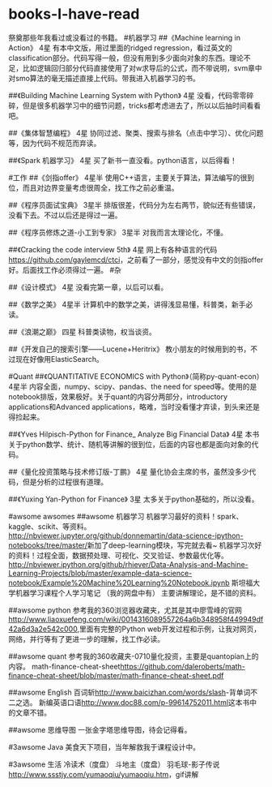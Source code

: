 # books-I-have-read
祭奠那些年我看过或没看过的书籍。
#机器学习
##《Machine learning in Action》
4星
有本中文版，用过里面的ridged regression，看过英文的classification部分。代码写得一般，但没有用到多少面向对象的东西。理论不足，比如逻辑回归部分代码直接使用了对w求导后的公式，而不带说明，svm章中对smo算法的毫无描述直接上代码。带我进入机器学习的书。

##《Building Machine Learning System with Python》
4星
没看，代码零零碎碎，但是很多机器学习中的细节问题，tricks都考虑进去了，所以以后抽时间看看吧。

##《集体智慧编程》
4星
协同过滤、聚类、搜索与排名（点击中学习）、优化问题等，因为代码不规范而弃读。

##《Spark 机器学习》
4星
买了新书一直没看。python语言，以后得看！

#工作
##《剑指offer》
4星半
使用C++语言，主要关于算法，算法编写的很到位，而且对边界变量考虑很周全，找工作之前必重温。

##《程序员面试宝典》
3星半
排版很差，代码分为左右两节，貌似还有些错误，没看下去。不过以后还是得过一遍。

##《程序员修炼之道-小工到专家》
3星半
对我而言太理论化，不懂。

##《Cracking the code interview 5th》
4星
网上有各种语言的代码<https://github.com/gaylemcd/ctci>，之前看了一部分，感觉没有中文的剑指offer好。后面找工作必须得过一遍。
#杂

##《设计模式》
4星
没看完第一章，以后可以看。

##《数学之美》
4星半
计算机中的数学之美，讲得浅显易懂，科普类，新手必读。

##《浪潮之巅》
四星
科普类读物，权当谈资。

##《开发自己的搜索引擎——Lucene+Heritrix》
教小朋友的时候用到的书，不过现在好像用ElasticSearch。

#Quant
##《QUANTITATIVE ECONOMICS with Python》（简称py-quant-econ）
4星半
内容全面，numpy、scipy、pandas、the need for speed等。使用的是notebook排版，效果极好。关于quant的内容分两部分，introductory applications和Advanced applications，略难，当时没看懂才弃读，到头来还是得捡起来。

##《Yves Hilpisch-Python for Finance_ Analyze Big Financial Data》
4星
本书关于python数学、统计、随机等讲解的很到位，后面的内容也都是面向对象的代码。

##《量化投资策略与技术修订版-丁鹏》
4星
量化协会主席的书，虽然没多少代码，但是分析的过程很有道理。

##《Yuxing Yan-Python for Finance》
3星
太多关于python基础的，所以没看。

#awsome awsomes
##awsome 机器学习
机器学习最好的资料！spark、kaggle、scikit、等资料。<http://nbviewer.jupyter.org/github/donnemartin/data-science-ipython-notebooks/tree/master/>新加了deep-learning模块，写完就去看~
机器学习次好的资料！过程全面，数据预处理、可视化、交叉验证、参数最优化等。<http://nbviewer.ipython.org/github/rhiever/Data-Analysis-and-Machine-Learning-Projects/blob/master/example-data-science-notebook/Example%20Machine%20Learning%20Notebook.ipynb>
斯坦福大学机器学习课程个人学习笔记 （我的网盘中有） 主要讲解理论，是不错的资料。

##awsome python
参考我的360浏览器收藏夹，尤其是其中廖雪峰的官网<http://www.liaoxuefeng.com/wiki/0014316089557264a6b348958f449949df42a6d3a2e542c000>,里面有完整的Python web开发过程和示例，让我对网页，网络，并行等有了更进一步的理解，找工作必读。

##awsome quant
参考我的360收藏夹-0710量化投资，主要是quantopian上的内容。
math-finance-cheat-sheet<https://github.com/daleroberts/math-finance-cheat-sheet/blob/master/math-finance-cheat-sheet.pdf>

##awsome English
百词斩<http://www.baicizhan.com/words/slash>-背单词不二之选。
新编英语口语<http://www.doc88.com/p-99614752011.html>这本书中的文章不错。

##awsome 思维导图
一张金字塔思维导图，待会记得看。

#3awsome Java
美食天下项目，当年解救我于课程设计中。

#3awsome 生活
冷读术（度盘）
斗地主（度盘）
羽毛球-影子传说<http://www.ssstjy.com/yumaoqiu/yumaoqiu.htm>，gif讲解

